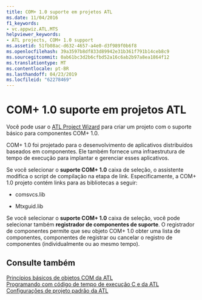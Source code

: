 ```yaml
---
title: COM+ 1.0 suporte em projetos ATL
ms.date: 11/04/2016
f1_keywords:
- vc.appwiz.ATL.MTS
helpviewer_keywords:
- ATL projects, COM+ 1.0 support
ms.assetid: 51fb08ac-d632-4657-a4e0-d3f989f0b6f8
ms.openlocfilehash: 39a3597b8df833d89942e31b361f791b14ceb8c9
ms.sourcegitcommit: 0ab61bc3d2b6cfbd52a16c6ab2b97a8ea1864f12
ms.translationtype: MT
ms.contentlocale: pt-BR
ms.lasthandoff: 04/23/2019
ms.locfileid: "62278469"
---
```

# <a name="com-10-support-in-atl-projects"></a>COM+ 1.0 suporte em projetos ATL

Você pode usar o [ATL Project Wizard](../../atl/reference/creating-an-atl-project.md) para criar um projeto com o suporte básico para componentes COM+ 1.0.

COM+ 1.0 foi projetado para o desenvolvimento de aplicativos distribuídos baseados em componentes. Ele também fornece uma infraestrutura de tempo de execução para implantar e gerenciar esses aplicativos.

Se você selecionar o **suporte COM+ 1.0** caixa de seleção, o assistente modifica o script de compilação na etapa de link. Especificamente, a COM+ 1.0 projeto contém links para as bibliotecas a seguir:

- comsvcs.lib

- Mtxguid.lib

Se você selecionar o **suporte COM+ 1.0** caixa de seleção, você pode selecionar também **registrador de componentes de suporte**. O registrador de componentes permite que seu objeto COM+ 1.0 obter uma lista de componentes, componentes de registrar ou cancelar o registro de componentes (individualmente ou ao mesmo tempo).

## <a name="see-also"></a>Consulte também

[Princípios básicos de objetos COM da ATL](../../atl/fundamentals-of-atl-com-objects.md)<br/>
[Programando com código de tempo de execução C e da ATL](../../atl/programming-with-atl-and-c-run-time-code.md)<br/>
[Configurações de projeto padrão da ATL](../../atl/reference/default-atl-project-configurations.md)
